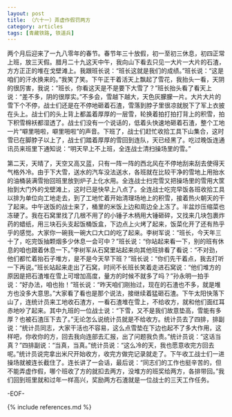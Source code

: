 ```yaml
---
layout: post
title: （六十一）弄虚作假罚两方
category: articles
tags: [青藏铁路, 铁道兵]
---
```


两个月后迎来了一九八零年的春节。春节年三十放假，初一至初三休息，初四正常上班，放三天假。腊月二十九这天中午，我向山下看去只见一大片一大片的石渣，方方正正的堆在戈壁滩上。我跟班长说：“班长这就是我们的成绩。”班长说：“这是咱们的汗水换来的。”我笑了笑。下午正干着活天上飘起了雪花，我抬头一看，天阴的很厉害，我说：“班长，你看这天是不是要下大雪了？”班长抬头看了看天上说：“差不多，阴的很厚实。”不多会，雪越下越大，天色灰朦朦一片。大片大片的雪下个不停，战士们还是在不停地砸着石渣，雪落到脖子里很凉就脱下了军上衣披在头上。战士们的头上背上都盖着厚厚的一层雪，轮换着拍打拍打背上的积雪，拍下积雪棉袄都湿透了。战士们没有一个说话的，低着头快速地砸着石渣，整个工地一片“噼里啪啦，噼里啪啦”的声音。下班了，战士们赶忙收拾工具下山集合，这时雪已在脚脖子以上了，战士们踏着厚厚的雪回到连队，天已经黑了。吃过晚饭连通讯员来班里下通知说：“明天早上不上班，全连战士清扫操场里的雪。”

第二天，天晴了，天空又高又蓝，只有一阵一阵的西北风在不停地刮来刮去使得天气格外冷。由于下大雪，送水的汽车没法送水，各班就在比较干净的雪地上用抬水的油桶装满雪抬回班里放到炉子上化水用。全连战士扫完雪又把操场里的雪用大筐抬到大门外的戈壁滩上，这时已是快早上八点了。全连战士吃完早饭各班收拾工具以排为单位向工地走去，到了工地忙着开始清理场地上的积雪，接着热火朝天的干了起来。中午送饭的战士来了，桶里的米饭上边和周边全上冻了。半盆炒压缩菜也冻硬了。我在石窝里找了几根不用了的小锤子木柄用大锤砸碎，又找来几块包裹炸药的蜡纸，用三块石头支起饭桶饭盒，下边点上火烤了起来，饭菜化开了还有热乎乎的感觉。大家你一碗我一碗大口大口的吃了起来。李树军说：“班长，今天年三十了，吃完饭抽颗烟多少休息一会可中？”班长说：“你站起来看一下，别的班有休息的咱也跟着休息一下。”李树军从石窝里站起来向其他班排看了看说：“不对劲，他们都忙着抬石子堆方，是不是今天早下班？”班长说：“你们先干着点，我去打听一下再说。”班长站起来走出了石窝，时间不长班长笑着走进石窝说：“他们堆方的原因是把石渣堆在雪上可增加高度，量方的时候不就多了吗？”孙永明一拍手说：“好办法，咱也抬！”班长说：“昨天咱们刚抬过，现在的石渣也不多，就是堆方也没多大意思。”大家看了看也是那个说法，接继续着猛砸石渣。下午太阳快落下山了，连统计员来工地收石渣方，一看石渣堆在雪上，不给收方，就和他们面红耳赤地吵了起来。其中九班的一位战士说：“下雪，又不是我们故意垫高，雪能有多厚？也被石渣压下去了。”无论怎么说统计员就是不给收方。统计员去了四排，排副说：“统计员同志，大家干活也不容易，这么点雪垫在下边也起不了多大作用，这样吧，你收你的方，回去我向连部去汇报，出了问题我负责。”统计员说：“这话当真？”四排副说：“当真，当真。”统计员说：“这么冷的天，我也愿意收完方回去呢。”统计员说完拿出米尺开始收方，收完方做完记录就走了。下午收工战士们一进操场就被连长截住了。连长讲了一会话，最后说：“同志们的工作也挺辛苦的，但不能弄虚作假，哪个班收了方的就扣去两方，没堆方的班奖给两方，各排带回。”我们回到班里就和过年一样高兴，奖励两方石渣就是一位战士的三天工作任务。

-EOF-

{% include references.md %}

